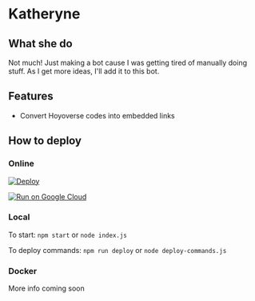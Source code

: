 # Katheryne

## What she do
Not much! Just making a bot cause I was getting tired of manually doing stuff. As I get more ideas, I'll add it to this bot. 

## Features
- Convert Hoyoverse codes into embedded links


## How to deploy

### Online

[![Deploy](https://www.herokucdn.com/deploy/button.svg)](https://heroku.com/deploy?template=https://github.com/jurytan/gi-discord-bot)

[![Run on Google Cloud](https://deploy.cloud.run/button.svg)](https://deploy.cloud.run)

### Local
To start: 
`npm start` or `node index.js`

To deploy commands:
`npm run deploy` or `node deploy-commands.js`

### Docker
More info coming soon